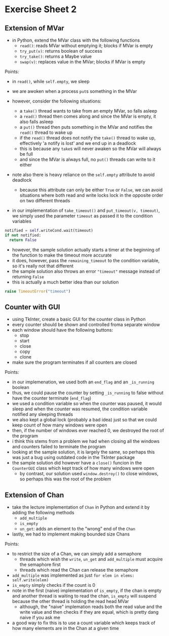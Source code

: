 # Exercise Sheet 2

## Extension of MVar
- in Python, extend the MVar class with the following functions
  - `read()`: reads MVar without emptying it; blocks if MVar is empty
  - `try_put(v)`: returns boolean of success
  - `try_take()`: returns a Maybe value
  - `swap(v)`: replaces value in the MVar; blocks if MVar is empty

Points:
- in `read()`, while `self.empty`, we sleep
- we are awoken when a process `put`s something in the MVar
- however, consider the following situations:
  - a `take()` thread wants to take from an empty MVar, so falls asleep
  - a `read()` thread then comes along and since the MVar is empty, it also falls asleep
  - a `put()` thread then puts something in the MVar and notifies the `read()` thread to wake up
  - if the `read()` thread does not notify the `take()` thread to wake up, effectively 'a notify is lost' and we end up in a deadlock
  - this is because any `take`s will never awaken so the MVar will always be full
  - and since the MVar is always full, no `put()` threads can write to it either

- note also there is heavy reliance on the `self.empty` attribute to avoid deadlock
  - because this attribute can only be either `True` or `False`, we can avoid situations where both read and write locks lock in the opposite order on two different threads

- in our implementation of `take_timeout()` and `put_timeout(v, timeout)`, we simply used the parameter `timeout` as passed it to the condition variables

```py
notified = self.writeCond.wait(timeout)
if not notified:
  return False
```

- however, the sample solution actually starts a timer at the beginning of the function to make the timeout more accurate
- it does, however, pass the `remaining_timeout` to the condition variable, so it's really not that different
- the sample solution also throws an error `"timeout"` message instead of returning `False`
- this is actually a much better idea than our solution

```py
raise TimeoutError("timeout")
```

## Counter with GUI
- using TkInter, create a basic GUI for the counter class in Python
- every counter should be shown and controlled froma separate window
- each window should have the following buttons:
  - stop
  - start
  - close
  - copy
  - clone
- make sure the program terminates if all counters are closed

Points:
- in our implemenation, we used both an `end_flag` and an `_is_running` boolean
- thus, we could pause the counter by setting `_is_running` to false without have the counter terminate (`end_flag`)
- we used a condition variable so when the counter was paused, it would sleep and when the counter was resumed, the condition variable notified any sleeping threads
- we also kept a global lock (probably a bad idea) just so that we could keep count of how many windows were open
- then, if the number of windows ever reached 0, we destroyed the root of the program
- i think this stems from a problem we had when closing all the windows and counters failed to terminate the program
- looking at the sample solution, it is largely the same, so perhaps this was just a bug using outdated code in the TkInter package
- the sample solution did however have a `close()` funcion in the `CounterGUI` class which kept track of how many windows were open
  - by contrast, our solution used `window.destroy()` to close windows, so perhaps this was the root of the problem

## Extension of Chan
- take the lecture implementation of `Chan` in Python and extend it by adding the following methods
  - `add_multiple`
  - `is_empty`
  - `un_get`: adds an element to the "wrong" end of the `Chan`
- lastly, we had to implement making bounded size Chans

Points:
- to restrict the size of a Chan, we can simply add a semaphore
  - threads which wish the `write`, `un_get` and `add_multiple` must acquire the semaphore first
  - threads which read the Chan can release the semaphore
- `add_multiple` was implemented as just `for elem in elems: self.write(elem)`
- `is_empty` simply checks if the count is 0
- note in the first (naive) implementation of `is_empty`, if the chan is empty and another thread is waiting to read the chan, `is_empty` will suspend because the other thread is holding the read head MVar
  - although, the "naive" implemation reads both the read value and the write value and then checks if they are equal, which is pretty dang naive if you ask me
- a good way to fix this is to use a count variable which keeps track of how many elements are in the Chan at a given time


